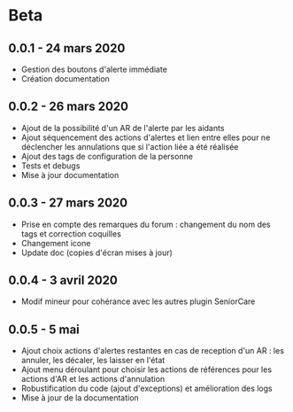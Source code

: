 # Beta

0.0.1 - 24 mars 2020
---

* Gestion des boutons d'alerte immédiate
* Création documentation

0.0.2 - 26 mars 2020
---

* Ajout de la possibilité d'un AR de l'alerte par les aidants
* Ajout séquencement des actions d'alertes et lien entre elles pour ne déclencher les annulations que si l'action liée a été réalisée
* Ajout des tags de configuration de la personne
* Tests et debugs
* Mise à jour documentation

0.0.3 - 27 mars 2020
---

* Prise en compte des remarques du forum : changement du nom des tags et correction coquilles
* Changement icone
* Update doc (copies d'écran mises à jour)

0.0.4 - 3 avril 2020
---

* Modif mineur pour cohérance avec les autres plugin SeniorCare

0.0.5 - 5 mai
---

* Ajout choix actions d'alertes restantes en cas de reception d'un AR : les annuler, les décaler, les laisser en l'état
* Ajout menu déroulant pour choisir les actions de références pour les actions d'AR et les actions d'annulation
* Robustification du code (ajout d'exceptions) et amélioration des logs
* Mise à jour de la documentation
